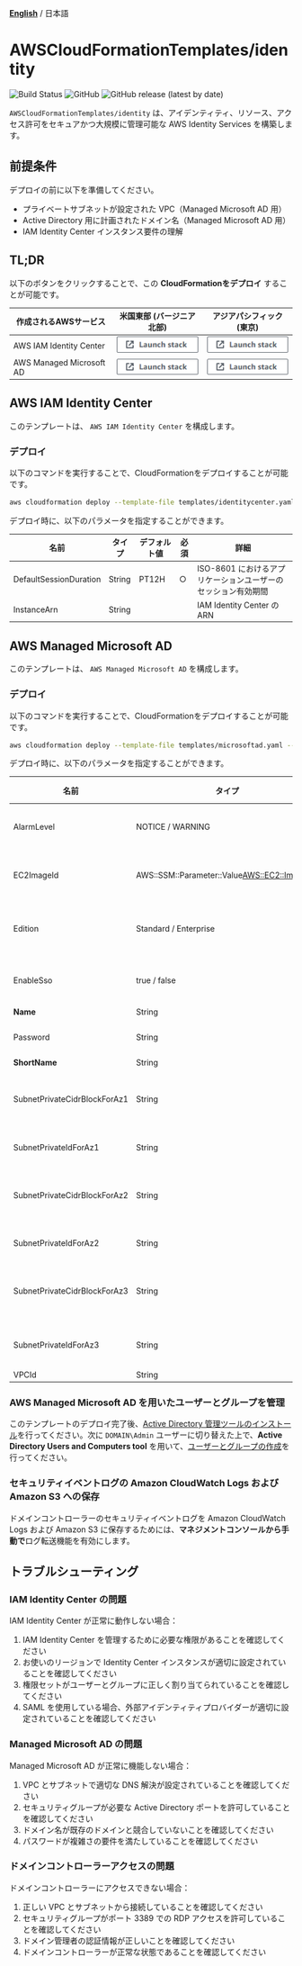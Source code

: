 [**English**](README.md) / 日本語

# AWSCloudFormationTemplates/identity
![Build Status](https://codebuild.ap-northeast-1.amazonaws.com/badges?uuid=eyJlbmNyeXB0ZWREYXRhIjoiZ3Z5MUkzdXRFcEtqM25ST0lZdW93ZVBKTnRXTk1WRGFUNkk2MzFpVERGNHp1dHU2RDNReU5IUlAvTitlRGgxNE03N3Y4ejZFaTNDVmpXdDZDK1pjRUFBPSIsIml2UGFyYW1ldGVyU3BlYyI6IllkWXQ5VVNaWE9QSnZkN3EiLCJtYXRlcmlhbFNldFNlcmlhbCI6MX0%3D&branch=main)
![GitHub](https://img.shields.io/github/license/eijikominami/aws-cloudformation-templates)
![GitHub release (latest by date)](https://img.shields.io/github/v/release/eijikominami/aws-cloudformation-templates)
 
``AWSCloudFormationTemplates/identity`` は、アイデンティティ、リソース、アクセス許可をセキュアかつ大規模に管理可能な AWS Identity Services を構築します。

## 前提条件

デプロイの前に以下を準備してください。

- プライベートサブネットが設定された VPC（Managed Microsoft AD 用）
- Active Directory 用に計画されたドメイン名（Managed Microsoft AD 用）
- IAM Identity Center インスタンス要件の理解

## TL;DR

以下のボタンをクリックすることで、この **CloudFormationをデプロイ** することが可能です。

| 作成されるAWSサービス | 米国東部 (バージニア北部) | アジアパシフィック (東京) |
| --- | --- | --- |
| AWS IAM Identity Center | [![cloudformation-launch-stack](../images/cloudformation-launch-stack.png)](https://console.aws.amazon.com/cloudformation/home?region=us-east-1#/stacks/create/review?stackName=IdentityCenter&templateURL=https://eijikominami.s3-ap-northeast-1.amazonaws.com/aws-cloudformation-templates/identity/identitycenter.yaml) | [![cloudformation-launch-stack](../images/cloudformation-launch-stack.png)](https://console.aws.amazon.com/cloudformation/home?region=ap-northeast-1#/stacks/create/review?stackName=IdentityCenter&templateURL=https://eijikominami.s3-ap-northeast-1.amazonaws.com/aws-cloudformation-templates/identity/identitycenter.yaml) |
| AWS Managed Microsoft AD | [![cloudformation-launch-stack](../images/cloudformation-launch-stack.png)](https://console.aws.amazon.com/cloudformation/home?region=us-east-1#/stacks/create/review?stackName=MicrosoftAD&templateURL=https://eijikominami.s3-ap-northeast-1.amazonaws.com/aws-cloudformation-templates/identity/microsoftad.yaml) | [![cloudformation-launch-stack](../images/cloudformation-launch-stack.png)](https://console.aws.amazon.com/cloudformation/home?region=ap-northeast-1#/stacks/create/review?stackName=MicrosoftAD&templateURL=https://eijikominami.s3-ap-northeast-1.amazonaws.com/aws-cloudformation-templates/identity/microsoftad.yaml) |

## AWS IAM Identity Center

このテンプレートは、 ``AWS IAM Identity Center`` を構成します。

### デプロイ

以下のコマンドを実行することで、CloudFormationをデプロイすることが可能です。

```bash
aws cloudformation deploy --template-file templates/identitycenter.yaml --stack-name IdentityCenter --capabilities CAPABILITY_NAMED_IAM CAPABILITY_AUTO_EXPAND
```

デプロイ時に、以下のパラメータを指定することができます。

| 名前 | タイプ | デフォルト値 | 必須 | 詳細 |
| --- | --- | --- | --- | --- |
| DefaultSessionDuration | String | PT12H | ○ | ISO-8601 におけるアプリケーションユーザーのセッション有効期間 |
| InstanceArn | String |  |  | IAM Identity Center の ARN |

## AWS Managed Microsoft AD

このテンプレートは、 ``AWS Managed Microsoft AD`` を構成します。

### デプロイ

以下のコマンドを実行することで、CloudFormationをデプロイすることが可能です。

```bash
aws cloudformation deploy --template-file templates/microsoftad.yaml --stack-name MicrosoftAD --capabilities CAPABILITY_NAMED_IAM CAPABILITY_AUTO_EXPAND
```

デプロイ時に、以下のパラメータを指定することができます。

| 名前 | タイプ | デフォルト値 | 必須 | 詳細 |
| --- | --- | --- | --- | --- |
| AlarmLevel | NOTICE / WARNING | NOTICE | ○ | CloudWatch アラームのアラームレベル |
| EC2ImageId | AWS::SSM::Parameter::Value<AWS::EC2::Image::Id> | /aws/service/ami-windows-latest/Windows_Server-2022-Japanese-Full-Base | ○ | EC2 のイメージ ID |
| Edition | Standard / Enterprise | Standard | ○ | Microsoft Active Directory のエディション |
| EnableSso | true / false | true | ○ | シングルサインオンを有効化するかどうか |
| **Name** | String | corp.example.com | ○ | ドメイン名 |
| Password | String | Password1+ | ○ | Admin ユーザーのパスワード |
| **ShortName** | String | CORP | ○ | NetBIOS 名 |
| SubnetPrivateCidrBlockForAz1 | String | 10.3.0.0/24 | ○ | AZ1 にあるプライベートサブネットの CIDR ブロック |
| SubnetPrivateIdForAz1 | String | | ○ | AZ1 のプライベートサブネット ID |
| SubnetPrivateCidrBlockForAz2 | String | 10.3.4.0/24 | ○ | AZ2 にあるプライベートサブネットの CIDR ブロック |
| SubnetPrivateIdForAz2 | String | | ○ | AZ2 のプライベートサブネット ID |
| SubnetPrivateCidrBlockForAz3 | String | 10.3.8.0/24 | 条件付き | AZ3 にあるプライベートサブネットの CIDR ブロック |
| SubnetPrivateIdForAz3 | String | | 条件付き | AZ3 のプライベートサブネット ID |
| VPCId | String | | ○ | VPC ID |

### AWS Managed Microsoft AD を用いたユーザーとグループを管理

このテンプレートのデプロイ完了後、[Active Directory 管理ツールのインストール](https://docs.aws.amazon.com/ja_jp/directoryservice/latest/admin-guide/ms_ad_install_ad_tools.html)を行ってください。次に `DOMAIN\Admin` ユーザーに切り替えた上で、**Active Directory Users and Computers tool** を用いて、[ユーザーとグループの作成](https://docs.aws.amazon.com/ja_jp/directoryservice/latest/admin-guide/ms_ad_manage_users_groups_create_user.html)を行ってください。

### セキュリティイベントログの Amazon CloudWatch Logs および Amazon S3 への保存

ドメインコントローラーのセキュリティイベントログを Amazon CloudWatch Logs および Amazon S3 に保存するためには、**マネジメントコンソールから手動で**ログ転送機能を有効にします。

## トラブルシューティング

### IAM Identity Center の問題

IAM Identity Center が正常に動作しない場合：

1. IAM Identity Center を管理するために必要な権限があることを確認してください
2. お使いのリージョンで Identity Center インスタンスが適切に設定されていることを確認してください
3. 権限セットがユーザーとグループに正しく割り当てられていることを確認してください
4. SAML を使用している場合、外部アイデンティティプロバイダーが適切に設定されていることを確認してください

### Managed Microsoft AD の問題

Managed Microsoft AD が正常に機能しない場合：

1. VPC とサブネットで適切な DNS 解決が設定されていることを確認してください
2. セキュリティグループが必要な Active Directory ポートを許可していることを確認してください
3. ドメイン名が既存のドメインと競合していないことを確認してください
4. パスワードが複雑さの要件を満たしていることを確認してください

### ドメインコントローラーアクセスの問題

ドメインコントローラーにアクセスできない場合：

1. 正しい VPC とサブネットから接続していることを確認してください
2. セキュリティグループがポート 3389 での RDP アクセスを許可していることを確認してください
3. ドメイン管理者の認証情報が正しいことを確認してください
4. ドメインコントローラーが正常な状態であることを確認してください